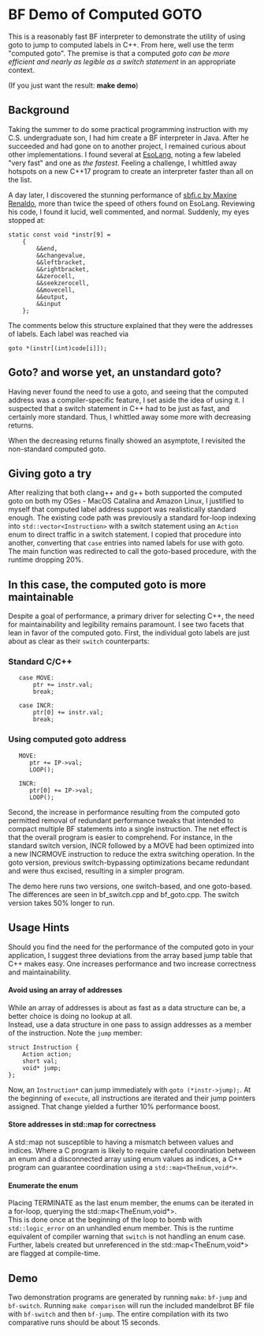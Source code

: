 # BF Demo of Computed GOTO 

This is a reasonably fast BF interpreter to demonstrate the utility of using goto to jump to computed labels in C++.
From here, well use the term "computed goto".
The premise is that a computed *goto can be more efficient and nearly as legible as a switch statement*
in an appropriate context.

(If you just want the result: **make demo**)

## Background

Taking the summer to do some practical programming instruction with my C.S. undergraduate son, I had
him create a BF interpreter in Java.  After he succeeded and had gone on to another project,
 I remained curious about other implementations.  I found
several at [EsoLang](https://esolangs.org/wiki/Brainfuck), noting a few labeled "very fast" and one as _the fastest_.  Feeling a challenge,
I whittled away hotspots on a new C++17 program to create an interpreter faster than all on the list.

A day later, I discovered the stunning performance of [sbfi.c by Maxine
Renaldo](https://github.com/rinoldm/sbfi), more than twice the speed of others found on EsoLang.
Reviewing his code, I found it lucid, well commented, and normal. Suddenly, my eyes stopped at:

```
static const void *instr[9] =
    {
        &&end,
        &&changevalue,
        &&leftbracket,
        &&rightbracket,
        &&zerocell,
        &&seekzerocell,
        &&movecell,
        &&output,
        &&input
    };
```
The comments below this structure explained that they were the addresses of labels.  Each label
was reached via
```
goto *(instr[(int)code[i]]);
```

## Goto? and worse yet, an unstandard goto?

Having never found the need to use a goto, and seeing that the computed address was a compiler-specific feature, I set aside
the idea of using it.  I suspected that a switch statement in C++ had to be just as fast, and certainly more standard.  Thus,
I whittled away some more with decreasing returns.

When the decreasing returns finally showed an asymptote, I revisited the non-standard computed goto.

## Giving goto a try

After realizing that both clang++ and g++ both supported the computed goto on both my OSes - MacOS Catalina and Amazon Linux, 
I justified to myself that computed label address support was realistically standard enough.  The existing code path was 
previously a standard for-loop indexing into 
```std::vector<Instruction>``` with a switch statement using an ```Action``` enum to direct traffic in a switch statement.
I copied that procedure into another, converting that ```case``` entries into named labels for use with goto.  The main function
was redirected to call the goto-based procedure, with the runtime dropping 20%.

## In this case, the computed goto is more maintainable

Despite a goal of performance, a primary driver for selecting C++, the need for maintainability and
legibility remains paramount.  I see two facets that lean in favor of the computed goto.  First, the individual goto labels are 
just about as clear as their ```switch``` counterparts:

### Standard C/C++
```
   case MOVE:
       ptr += instr.val;
       break;
       
   case INCR:
       ptr[0] += instr.val;
       break;
```

### Using computed goto address
```
   MOVE:
      ptr += IP->val;
      LOOP();
      
   INCR:
      ptr[0] += IP->val;
      LOOP();
```
Second, the increase in performance resulting from the computed goto permitted removal of
redundant performance tweaks that intended to compact multiple BF statements into a single instruction.  The
net effect is that the overall program is easier to comprehend.  For instance, in the standard switch version, 
INCR followed by a MOVE had been optimized into
a new INCRMOVE instruction to reduce the extra switching operation.  In the goto version, 
previous switch-bypassing optimizations became redundant and were thus excised, resulting in a 
simpler program.

The demo here runs two versions, one switch-based, and one goto-based.  The differences are seen in bf_switch.cpp
and bf_goto.cpp.  The switch version takes 50% longer to run. 

## Usage Hints

Should you find the need for the performance of the computed goto in your application, I suggest three deviations
from the array based jump table that C++ makes easy.  One increases performance and two increase correctness
and maintainability.

#### Avoid using an array of addresses

While an array of addresses is about as fast as a data structure can be, a better choice is doing no lookup at all.  
Instead, use a data structure in one pass to assign addresses as a member of the instruction.  Note the ```jump``` member:
```
struct Instruction {
    Action action;
    short val;
    void* jump;
};
```
Now, an ```Instruction*``` can jump immediately with ```goto (*instr->jump);```.  At the beginning of ```execute```,
all instructions are iterated and their jump pointers assigned.  That change yielded a further 10% performance boost.

#### Store addresses in std::map for correctness

A std::map not susceptible to having a mismatch between values and indices. Where 
a C program is likely to require careful coordination between an enum and 
a disconnected array using enum values as indices, a C++ program can 
guarantee coordination using a ```std::map<TheEnum,void*>```.

#### Enumerate the enum

Placing TERMINATE as the last enum member, the enums can be iterated in a for-loop, querying the std::map<TheEnum,void*>.  
This is done once at the beginning of the loop to bomb with ```std::logic_error``` on an unhandled enum member.  This is 
the runtime equivalent of compiler warning that ```switch``` is not handling an enum case.  Further, labels created but
unreferenced in the std::map<TheEnum,void*> are flagged at compile-time.

## Demo

Two demonstration programs are
generated by running ```make```: ```bf-jump``` and ```bf-switch```.  Running ```make comparison```
will run the included mandelbrot BF file with ```bf-switch``` and then ```bf-jump```.  The entire
compilation with its two comparative runs should be about 15 seconds.



   
   
   




















## 
